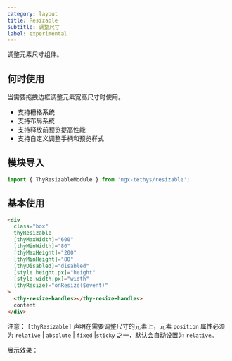```yaml
---
category: layout
title: Resizable
subtitle: 调整尺寸
label: experimental
---
```


<alert>调整元素尺寸组件。</alert>
## 何时使用
当需要拖拽边框调整元素宽高尺寸时使用。

- 支持栅格系统
- 支持布局系统
- 支持释放前预览提高性能
- 支持自定义调整手柄和预览样式

## 模块导入
```ts
import { ThyResizableModule } from 'ngx-tethys/resizable';
```

## 基本使用
```html
<div
  class="box"
  thyResizable
  [thyMaxWidth]="600"
  [thyMinWidth]="80"
  [thyMaxHeight]="200"
  [thyMinHeight]="80"
  [thyDisabled]="disabled"
  [style.height.px]="height"
  [style.width.px]="width"
  (thyResize)="onResize($event)"
>
  <thy-resize-handles></thy-resize-handles>
  content
</div>
```
<alert>注意： `[thyResizable]` 声明在需要调整尺寸的元素上，元素 `position` 属性必须为 `relative` | `absolute` | `fixed` |`sticky` 之一，默认会自动设置为 `relative`。</alert>

展示效果：
<example name="thy-resizable-basic-example" />
